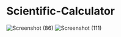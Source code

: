 # Scientific-Calculator
![Screenshot (86)](https://user-images.githubusercontent.com/122392746/211628180-d76423b7-e2ee-47ed-89df-d41533a46411.png)
![Screenshot (111)](https://user-images.githubusercontent.com/122392746/211839886-6fbeeb95-e1b7-4b3f-b5f4-beeff721ee85.png)
